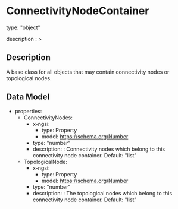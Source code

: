 # ConnectivityNodeContainer
type: "object"
description : >
## Description
A base class for all objects that may contain connectivity nodes or topological nodes.

## Data Model
  - properties:
    - ConnectivityNodes:
      - x-ngsi:
        - type: Property
        - model: https://schema.org/Number
      - type: "number"
      - description: : Connectivity nodes which belong to this connectivity node container. Default: "list"
    - TopologicalNode:
      - x-ngsi:
        - type: Property
        - model: https://schema.org/Number
      - type: "number"
      - description: : The topological nodes which belong to this connectivity node container. Default: "list"
